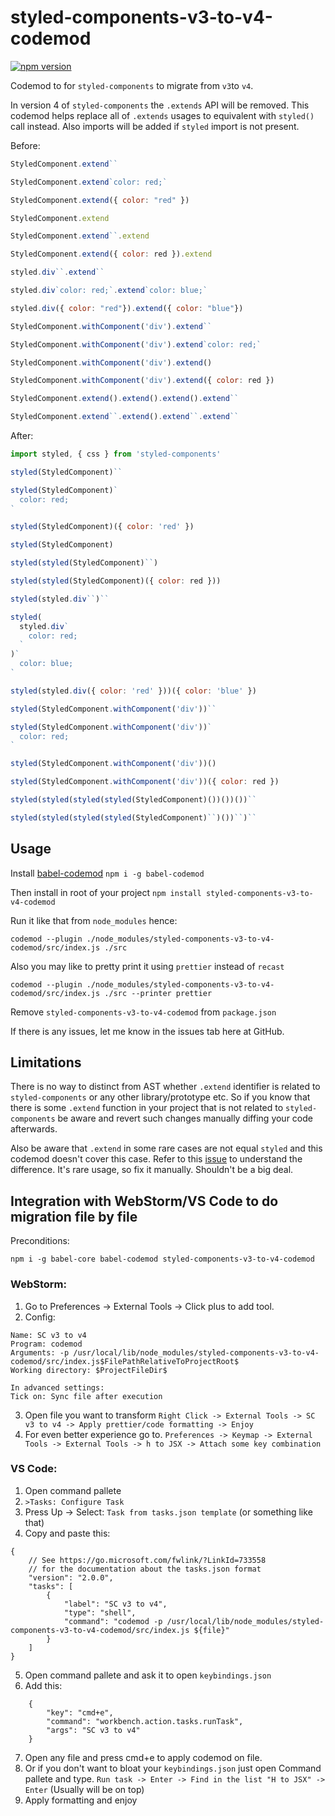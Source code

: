 # styled-components-v3-to-v4-codemod

[![npm version](https://badge.fury.io/js/styled-components-v3-to-v4-codemod.svg)](https://badge.fury.io/js/styled-components-v3-to-v4-codemod)

Codemod to for `styled-components` to migrate from `v3`to `v4`.

In version 4 of `styled-components` the `.extends` API will be removed.
This codemod helps replace all of `.extends` usages to equivalent
with `styled()` call instead.
Also imports will be added if `styled` import is not present.

Before:
```javascript
StyledComponent.extend``

StyledComponent.extend`color: red;`

StyledComponent.extend({ color: "red" })

StyledComponent.extend

StyledComponent.extend``.extend

StyledComponent.extend({ color: red }).extend

styled.div``.extend``

styled.div`color: red;`.extend`color: blue;`

styled.div({ color: "red"}).extend({ color: "blue"})

StyledComponent.withComponent('div').extend``

StyledComponent.withComponent('div').extend`color: red;`

StyledComponent.withComponent('div').extend()

StyledComponent.withComponent('div').extend({ color: red })

StyledComponent.extend().extend().extend().extend``

StyledComponent.extend``.extend().extend``.extend``
```

After:
```jsx harmony
import styled, { css } from 'styled-components'

styled(StyledComponent)``

styled(StyledComponent)`
  color: red;
`

styled(StyledComponent)({ color: 'red' })

styled(StyledComponent)

styled(styled(StyledComponent)``)

styled(styled(StyledComponent)({ color: red }))

styled(styled.div``)``

styled(
  styled.div`
    color: red;
  `
)`
  color: blue;
`

styled(styled.div({ color: 'red' }))({ color: 'blue' })

styled(StyledComponent.withComponent('div'))``

styled(StyledComponent.withComponent('div'))`
  color: red;
`

styled(StyledComponent.withComponent('div'))()

styled(StyledComponent.withComponent('div'))({ color: red })

styled(styled(styled(styled(StyledComponent)())())())``

styled(styled(styled(styled(StyledComponent)``)())``)``
```

## Usage

Install [babel-codemod](https://github.com/square/babel-codemod) `npm i -g babel-codemod`

Then install in root of your project `npm install styled-components-v3-to-v4-codemod`

Run it like that from `node_modules` hence:

```
codemod --plugin ./node_modules/styled-components-v3-to-v4-codemod/src/index.js ./src
```

Also you may like to pretty print it using `prettier` instead of `recast`

```
codemod --plugin ./node_modules/styled-components-v3-to-v4-codemod/src/index.js ./src --printer prettier
```

Remove `styled-components-v3-to-v4-codemod` from `package.json`

If there is any issues, let me know in the issues tab here at GitHub.

## Limitations

There is no way to distinct from AST whether `.extend` identifier is related to `styled-components`
or any other library/prototype etc. So if you know that there is some
`.extend` function in your project that is not related to `styled-components` be aware
and revert such changes manually diffing your code afterwards.

Also be aware that `.extend` in some rare cases are not equal `styled` and this codemod doesn't cover this case.
Refer to this [issue](https://github.com/styled-components/styled-components/issues/1956) to understand the difference.
It's rare usage, so fix it manually. Shouldn't be a big deal.

## Integration with WebStorm/VS Code to do migration file by file

Preconditions:

```
npm i -g babel-core babel-codemod styled-components-v3-to-v4-codemod
```

### WebStorm:

1.  Go to Preferences -> External Tools -> Click plus to add tool.
2.  Config:

```
Name: SC v3 to v4
Program: codemod
Arguments: -p /usr/local/lib/node_modules/styled-components-v3-to-v4-codemod/src/index.js$FilePathRelativeToProjectRoot$
Working directory: $ProjectFileDir$

In advanced settings:
Tick on: Sync file after execution
```

3.  Open file you want to transform
    `Right Click -> External Tools -> SC v3 to v4 -> Apply prettier/code formatting -> Enjoy`
4.  For even better experience go to.
    `Preferences -> Keymap -> External Tools -> External Tools -> h to JSX -> Attach some key combination`

### VS Code:

1.  Open command pallete
2.  `>Tasks: Configure Task`
3.  Press Up -> Select: `Task from tasks.json template` (or something like that)
4.  Copy and paste this:

```
{
    // See https://go.microsoft.com/fwlink/?LinkId=733558
    // for the documentation about the tasks.json format
    "version": "2.0.0",
    "tasks": [
        {
            "label": "SC v3 to v4",
            "type": "shell",
            "command": "codemod -p /usr/local/lib/node_modules/styled-components-v3-to-v4-codemod/src/index.js ${file}"
        }
    ]
}
```

5.  Open command pallete and ask it to open `keybindings.json`
6.  Add this:

```
    {
        "key": "cmd+e",
        "command": "workbench.action.tasks.runTask",
        "args": "SC v3 to v4"
    }
```

7.  Open any file and press cmd+e to apply codemod on file.
8.  Or if you don't want to bloat your `keybindings.json` just open Command pallete and type.
    `Run task -> Enter -> Find in the list "H to JSX" -> Enter` (Usually will be on top)
9.  Apply formatting and enjoy
